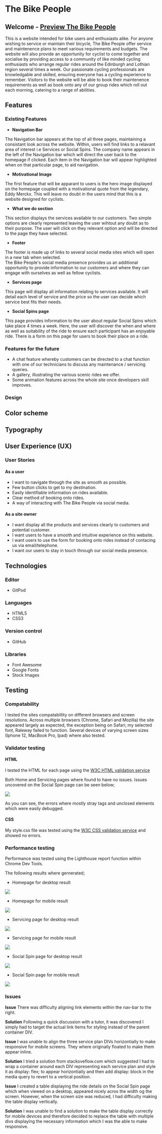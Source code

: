 # The Bike People

## Welcome - [Preview The Bike People](https://jamitag.github.io/The-Bike-People/)

This is a website intended for bike users and enthusiasts alike. For anyone wishing to service or maintain 
their bicycle, The Bike People offer service and maintenence plans to meet various requirements and budgets. 
The website will also provide an opportunity for cyclist to come together and socialise by providing access 
to a community of like minded cycling enthusiasts who arrange regular rides around the Edinburgh and Lothian 
region several times a week. Our passionate cycling professionals are knowledgable and skilled, ensuring 
everyone has a cycling experience to remember. Visitors to the website will be able to book their maintenence
 requirements as well as book onto any of our group rides which roll out each morning, catering to a range of 
 abilities.

## Features 

### Existing Features

- __Navigation Bar__

The Navigation bar appears at the top of all three pages, maintaining a consistant look across the website. 
Within, users will find links to a relavant area of interest i.e Services or Social Spins. The company name 
appears in the left of the Navigation bar which will direct the user back to the homepage if clicked. Each 
item in the Navigation bar will appear highlighted when on that particular page, to aid navigation.

- __Motivational Image__

The first feature that will be apparant to users is the hero image displayed on the homepage coupled with a 
motivational quote from the legendary, Eddy Merckx. This will leave no doubt in the users mind that this is 
a website designed for cyclists.

- __What we do section__

This section displays the services available to our customers. Two simple options are clearly represented 
leaving the user wihtout any doubt as to their purpose. The user will click on they relevant option and will 
be directed to the page they have selected.

- __Footer__

The footer is made up of links to several social media sites which will open in a new tab when selected.  
The Bike People's social media presence provides us an additional opportunity to provide information to our 
customers and where they can engage with ourselves as well as fellow cyclists.

- __Services page__

This page will display all information relating to services available. It will detail each level of service 
and the price so the user can decide which service best fits their needs.

- __Social Spins page__

This page provides information to the user about regular Social Spins which take place 4 times a week. 
Here, the user will discover the when and where as well as suitability of the ride to ensure each participant 
has an enjoyable ride. There is a form on this page for users to book their place on a ride.


### Features for the future

- A chat feature whereby customers can be directed to a chat function with one of our technicians to 
discuss any maintenance / servicing queries.
- A gallery, illustrating the various scenic rides we offer.
- Some animation features across the whole site once developers skill improves.

### Design

## Color scheme

## Typography

## User Experience (UX)

### User Stories

#### As a user

- I want to navigate through the site as smooth as possible.
- Few button clicks to get to my destination.
- Easily identifiable information on rides available.
- Clear method of booking onto rides.
- A way of interacting with The Bike People via social media.

#### As a site owner

- I want display all the products and services clearly to customers and potential customer.
- I want users to have a smooth and intuitive experience on this website.
- I want users to use the form for booking onto rides instead of contacing us via email/telephone.
- I want our users to stay in touch through our social media presence.

## Technologies

### Editor
- GitPod


### Languages
- HTML5
- CSS3


### Version control
- GitHub


### Libraries
- Font Awesome
- Google Fonts
- Stock Images

## Testing

### Compatability

I tested the sites compatabillity on different browsers and screen resolutions. Across multiple browsers 
(Chrome, Safari and Mozilla) the site appeared largely as expected, the exception being on Safari; 
my selected font, Raleway failed to function. Several devices of varying screen sizes 
(Iphone 12, MacBook Pro, Ipad) where also tested.

### Validator testing 

#### HTML

I tested the HTML for each page using the [W3C HTML validation service](https://validator.w3.org/nu/)

Both Home and Servicing pages where found to have no issues. Issues uncovered on the Social Spin page can 
be seen below;

<img src="assets/images/readme-images/social_spin_validation_issue.webp">

As you can see, the errors where mostly stray tags and unclosed elements which were easily debugged.

#### CSS

My style.css file was tested using the [W3C CSS validation service](https://jigsaw.w3.org/css-validator/) and 
showed no errors.

### Performance testing

Performance was tested using the Lighthouse report function within Chrome Dev Tools.

The following results where gernerated;

- Homepage for desktop result

<img src="assets/images/readme-images/homepage_desktop.webp">

- Homepage for mobile result

<img src="assets/images/readme-images/homepage_mobile.webp">

- Servicing page for desktop result

<img src="assets/images/readme-images/servicing_desktop.webp">

- Servicing page for mobile result

<img src="assets/images/readme-images/servicing_mobile.webp">

- Social Spin page for desktop result

<img src="assets/images/readme-images/social_spin_desktop.webp">

- Social Spin page for mobile result

<img src="assets/images/readme-images/social_spin_mobile.webp">

### Issues

<b>Issue</b>
There was difficulty aligning link elements within the nav-bar to the right.

<b>Solution</b>
Following a quick discussion with a tutor, it was discovered I simply had to target the actual link items 
for styling instead of the parent container DIV.

<b>Issue</b>
I was unable to align the three service plan DIVs horizontially to make responsive for mobile screens. 
They where originally floated to make them appear inline.

<b>Solution</b>
I tried a solution from stackoveflow.com which suggested I had to wrap a container around each DIV 
representing each service plan and style it as display: flex; to appear horizontially and then add 
display: block in the media query to revert to a vertical position.

<b>Issue</b>
I created a table displaying the ride details on the Social Spin page which when viewed on a desktop, appeared 
nicely acros the width og the screen. However, when the screen size was reduced, I had difficulty making the 
table display vertically.

<b>Solution</b>
I was unable to find a solution to make the table display correctly for mobile devices and therefore decided 
to replace the table with multiple divs displaying the necessary information which I was the able to make 
responsive.


